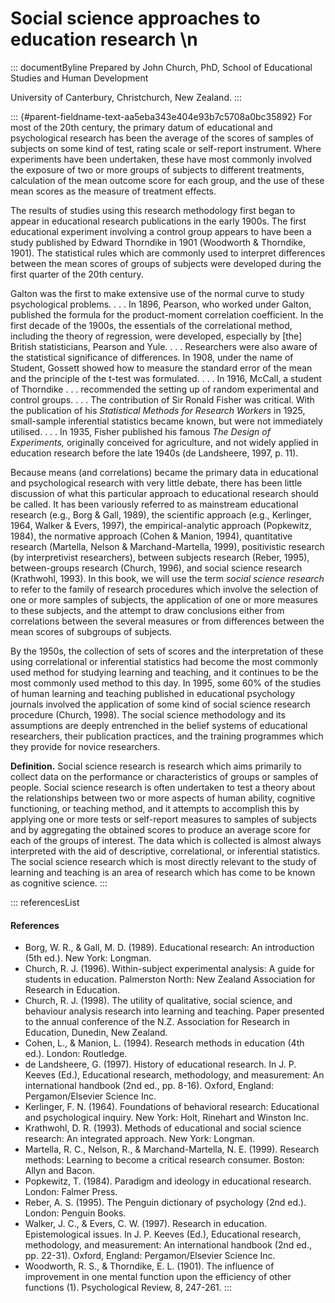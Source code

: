 # Social science approaches to education research \n

::: documentByline
Prepared by John Church, PhD, School of Educational Studies and Human
Development

University of Canterbury, Christchurch, New Zealand.
:::

::: {#parent-fieldname-text-aa5eba343e404e93b7c5708a0bc35892}
For most of the 20th century, the primary datum of educational and
psychological research has been the average of the scores of samples of
subjects on some kind of test, rating scale or self-report instrument.
Where experiments have been undertaken, these have most commonly
involved the exposure of two or more groups of subjects to different
treatments, calculation of the mean outcome score for each group, and
the use of these mean scores as the measure of treatment effects.

The results of studies using this research methodology first began to
appear in educational research publications in the early 1900s. The
first educational experiment involving a control group appears to have
been a study published by Edward Thorndike in 1901 (Woodworth &
Thorndike, 1901). The statistical rules which are commonly used to
interpret differences between the mean scores of groups of subjects were
developed during the first quarter of the 20th century.

Galton was the first to make extensive use of the normal curve to study
psychological problems. . . . In 1896, Pearson, who worked under Galton,
published the formula for the product-moment correlation coefficient. In
the first decade of the 1900s, the essentials of the correlational
method, including the theory of regression, were developed, especially
by \[the\] British statisticians, Pearson and Yule. . . . Researchers
were also aware of the statistical significance of differences. In 1908,
under the name of Student, Gossett showed how to measure the standard
error of the mean and the principle of the t-test was formulated. . . .
In 1916, McCall, a student of Thorndike . . . recommended the setting up
of random experimental and control groups. . . . The contribution of Sir
Ronald Fisher was critical. With the publication of his *Statistical
Methods for Research Workers* in 1925, small-sample inferential
statistics became known, but were not immediately utilised. . . . In
1935, Fisher published his famous *The Design of Experiments,*
originally conceived for agriculture, and not widely applied in
education research before the late 1940s (de Landsheere, 1997, p. 11).

Because means (and correlations) became the primary data in educational
and psychological research with very little debate, there has been
little discussion of what this particular approach to educational
research should be called. It has been variously referred to as
mainstream educational research (e.g., Borg & Gall, 1989), the
scientific approach (e.g., Kerlinger, 1964, Walker & Evers, 1997), the
empirical-analytic approach (Popkewitz, 1984), the normative approach
(Cohen & Manion, 1994), quantitative research (Martella, Nelson &
Marchand-Martella, 1999), positivistic research (by interpretivist
researchers), between subjects research (Reber, 1995), between-groups
research (Church, 1996), and social science research (Krathwohl, 1993).
In this book, we will use the term *social science research* to refer to
the family of research procedures which involve the selection of one or
more samples of subjects, the application of one or more measures to
these subjects, and the attempt to draw conclusions either from
correlations between the several measures or from differences between
the mean scores of subgroups of subjects.

By the 1950s, the collection of sets of scores and the interpretation of
these using correlational or inferential statistics had become the most
commonly used method for studying learning and teaching, and it
continues to be the most commonly used method to this day. In 1995, some
60% of the studies of human learning and teaching published in
educational psychology journals involved the application of some kind of
social science research procedure (Church, 1998). The social science
methodology and its assumptions are deeply entrenched in the belief
systems of educational researchers, their publication practices, and the
training programmes which they provide for novice researchers.

**Definition.** Social science research is research which aims primarily
to collect data on the performance or characteristics of groups or
samples of people. Social science research is often undertaken to test a
theory about the relationships between two or more aspects of human
ability, cognitive functioning, or teaching method, and it attempts to
accomplish this by applying one or more tests or self-report measures to
samples of subjects and by aggregating the obtained scores to produce an
average score for each of the groups of interest. The data which is
collected is almost always interpreted with the aid of descriptive,
correlational, or inferential statistics. The social science research
which is most directly relevant to the study of learning and teaching is
an area of research which has come to be known as cognitive science.
:::

::: referencesList
#### References

-   Borg, W. R., & Gall, M. D. (1989). Educational research: An
    introduction (5th ed.). New York: Longman.
-   Church, R. J. (1996). Within-subject experimental analysis: A guide
    for students in education. Palmerston North: New Zealand Association
    for Research in Education.
-   Church, R. J. (1998). The utility of qualitative, social science,
    and behaviour analysis research into learning and teaching. Paper
    presented to the annual conference of the N.Z. Association for
    Research in Education, Dunedin, New Zealand.
-   Cohen, L., & Manion, L. (1994). Research methods in education (4th
    ed.). London: Routledge.
-   de Landsheere, G. (1997). History of educational research. In J. P.
    Keeves (Ed.), Educational research, methodology, and measurement: An
    international handbook (2nd ed., pp. 8-16). Oxford, England:
    Pergamon/Elsevier Science Inc.
-   Kerlinger, F. N. (1964). Foundations of behavioral research:
    Educational and psychological inquiry. New York: Holt, Rinehart and
    Winston Inc.
-   Krathwohl, D. R. (1993). Methods of educational and social science
    research: An integrated approach. New York: Longman.
-   Martella, R. C., Nelson, R., & Marchand-Martella, N. E. (1999).
    Research methods: Learning to become a critical research consumer.
    Boston: Allyn and Bacon.
-   Popkewitz, T. (1984). Paradigm and ideology in educational research.
    London: Falmer Press.
-   Reber, A. S. (1995). The Penguin dictionary of psychology (2nd ed.).
    London: Penguin Books.
-   Walker, J. C., & Evers, C. W. (1997). Research in education.
    Epistemological issues. In J. P. Keeves (Ed.), Educational research,
    methodology, and measurement: An international handbook (2nd ed.,
    pp. 22-31). Oxford, England: Pergamon/Elsevier Science Inc.
-   Woodworth, R. S., & Thorndike, E. L. (1901). The influence of
    improvement in one mental function upon the efficiency of other
    functions (1). Psychological Review, 8, 247-261.
:::
